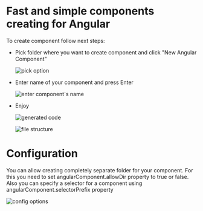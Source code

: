 # Fast and simple components creating for Angular

To create component follow next steps:

 - Pick folder where you want to create component and click "New Angular Component"

    ![pick option](https://dev.azure.com/yuraruban2011/07500864-5228-441c-92f2-354fad8287e1/_apis/git/repositories/43d22d5c-2ba0-42ac-a7dc-63d0334259f6/Items?path=%2Fimages%2FPickComponent.PNG&versionDescriptor%5BversionOptions%5D=0&versionDescriptor%5BversionType%5D=0&versionDescriptor%5Bversion%5D=master&download=false&resolveLfs=true&%24format=octetStream&api-version=5.0-preview.1)
	
 - Enter name of your component and press Enter

    ![enter component`s name](https://dev.azure.com/yuraruban2011/07500864-5228-441c-92f2-354fad8287e1/_apis/git/repositories/43d22d5c-2ba0-42ac-a7dc-63d0334259f6/Items?path=%2Fimages%2FEnterComponentName.PNG&versionDescriptor%5BversionOptions%5D=0&versionDescriptor%5BversionType%5D=0&versionDescriptor%5Bversion%5D=master&download=false&resolveLfs=true&%24format=octetStream&api-version=5.0-preview.1)
  
 - Enjoy

    ![generated code](https://dev.azure.com/yuraruban2011/07500864-5228-441c-92f2-354fad8287e1/_apis/git/repositories/43d22d5c-2ba0-42ac-a7dc-63d0334259f6/Items?path=%2Fimages%2FCreated1.PNG&versionDescriptor%5BversionOptions%5D=0&versionDescriptor%5BversionType%5D=0&versionDescriptor%5Bversion%5D=master&download=false&resolveLfs=true&%24format=octetStream&api-version=5.0-preview.1)

	![file structure](https://dev.azure.com/yuraruban2011/07500864-5228-441c-92f2-354fad8287e1/_apis/git/repositories/43d22d5c-2ba0-42ac-a7dc-63d0334259f6/Items?path=%2Fimages%2FCreated2.PNG&versionDescriptor%5BversionOptions%5D=0&versionDescriptor%5BversionType%5D=0&versionDescriptor%5Bversion%5D=master&download=false&resolveLfs=true&%24format=octetStream&api-version=5.0-preview.1)

# Configuration	

You can allow creating completely separate folder for your component. For this you need to set angularComponent.allowDir property to true or false.
Also you can specify a selector for a component using angularComponent.selectorPrefix property
    
  ![config options](https://dev.azure.com/yuraruban2011/07500864-5228-441c-92f2-354fad8287e1/_apis/git/repositories/43d22d5c-2ba0-42ac-a7dc-63d0334259f6/Items?path=%2Fimages%2FConfiguration.PNG&versionDescriptor%5BversionOptions%5D=0&versionDescriptor%5BversionType%5D=0&versionDescriptor%5Bversion%5D=master&download=false&resolveLfs=true&%24format=octetStream&api-version=5.0-preview.1)